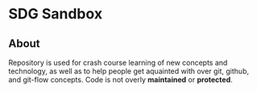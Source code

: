 SDG Sandbox
===========

About
-----
Repository is used for crash course learning of new concepts and technology, as well as to help people get aquainted with over git, github, and git-flow concepts. Code is not overly **maintained** or **protected**.
